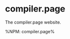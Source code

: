 # compiler.page
The compiler.page website.

%NPM: compiler.page%

<screenshot url="http://localhost:3000" to="screenshots/index.png" link="https://compiler.page" />